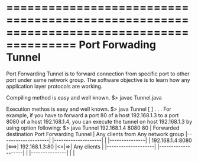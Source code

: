 ========================================================================================
  Port Forwading Tunnel
========================================================================================

 Port Forwarding Tunnel is to forward connection from specific port to other port under 
same network group. The software objective is to learn how any application layer protocols 
are working. 

Compiling method is easy and well known.
  $> javac Tunnel.java

Execution methos is easy and well known.
  $> java Tunnel [<forwarded destination host name> <forwarded destination port> 
     <tunnel channel service port>] . . .
For example, if you have to forward a port 80 of a host 192.168.1.3 to a port 8080 of a 
host 192.168.1.4, you can execute the tunnel on host 192.168.1.3 by using option following:
  $> java Tunnel 192.168.1.4 8080 80
                                                  |
 Forwarded destination    Port Forwarding Tunnel  |  Any clients from Any network group
|--------------------|    |--------------------|  |  |---------------|
|  192.168.1.4:8080  |<==>|   192.168.1.3:80   |<=|=>|  Any clients  |
|--------------------|    |--------------------|  |  |---------------|
                                                  |
                                                  |